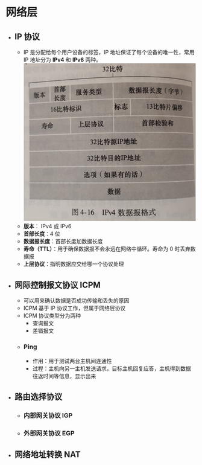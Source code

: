 # 网络层
- ## IP 协议
  - IP 是分配给每个用户设备的标签，IP 地址保证了每个设备的唯一性，常用 IP 地址分为 **IPv4** 和 **IPv6** 两种。![](IPv4数据报.jpg)
  - **版本**： IPv4 或 IPv6
  - **首部长度**：4 位
  - **数据报长度**：首部长度加数据长度
  - **寿命（TTL）**：用于确保数据报不会永远在网络中循环。寿命为 0 时丢弃数据报
  - **上层协议**：指明数据应交给哪一个协议处理
- ## 网际控制报文协议 ICPM
  - 可以用来确认数据是否成功传输和丢失的原因
  - ICPM 基于 IP 协议工作，但属于网络层协议
  - ICPM 协议类型分为两种
    - 查询报文
    - 差错报文
  - ### Ping
    - 作用：用于测试两台主机间连通性
    - 过程：主机向另一主机发送请求，目标主机回复应答，主机得到数据往返时间等信息，显示出来
- ## 路由选择协议
  - ### 内部网关协议 IGP
  - ### 外部网关协议 EGP
- ## 网络地址转换 NAT